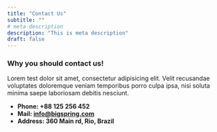 ```yaml
---
title: "Contact Us"
subtitle: ""
# meta description
description: "This is meta description"
draft: false
---
```



### Why you should contact us!
Lorem test dolor sit amet, consectetur adipisicing elit. Velit recusandae voluptates doloremque veniam temporibus porro culpa ipsa, nisi soluta minima saepe laboriosam debitis nesciunt.

* **Phone: +88 125 256 452** 
* **Mail: info@bigspring.com**
* **Address: 360 Main rd, Rio, Brazil**